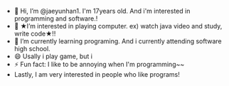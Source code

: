 - 👋 Hi, I’m @jaeyunhan1. I'm 17years old. And i'm interested in programming and software.!
- 👀 ★I’m interested in playing computer. ex) watch java video and study, write code★!!
- 🌱 I’m currently learning programing. And i currently attending software high school.
- 😄 Usally i play game, but i 
- ⚡ Fun fact: I like to be annoying when I'm programming~~
-  Lastly, I am very interested in people who like programs!

<!---
jaeyunhan1/jaeyunhan1 is a ✨ special ✨ repository because its `README.md` (this file) appears on your GitHub profile.
You can click the Preview link to take a look at your changes.
--->
